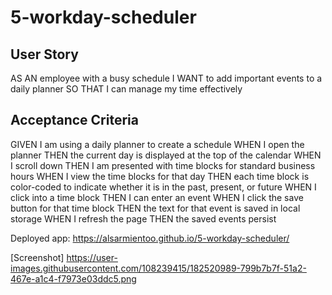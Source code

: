 # 5-workday-scheduler

## User Story
AS AN employee with a busy schedule
I WANT to add important events to a daily planner
SO THAT I can manage my time effectively
## Acceptance Criteria
GIVEN I am using a daily planner to create a schedule
WHEN I open the planner
THEN the current day is displayed at the top of the calendar
WHEN I scroll down
THEN I am presented with time blocks for standard business hours
WHEN I view the time blocks for that day
THEN each time block is color-coded to indicate whether it is in the past, present, or future
WHEN I click into a time block
THEN I can enter an event
WHEN I click the save button for that time block
THEN the text for that event is saved in local storage
WHEN I refresh the page
THEN the saved events persist

Deployed app: https://alsarmientoo.github.io/5-workday-scheduler/

[Screenshot]
https://user-images.githubusercontent.com/108239415/182520989-799b7b7f-51a2-467e-a1c4-f7973e03ddc5.png
